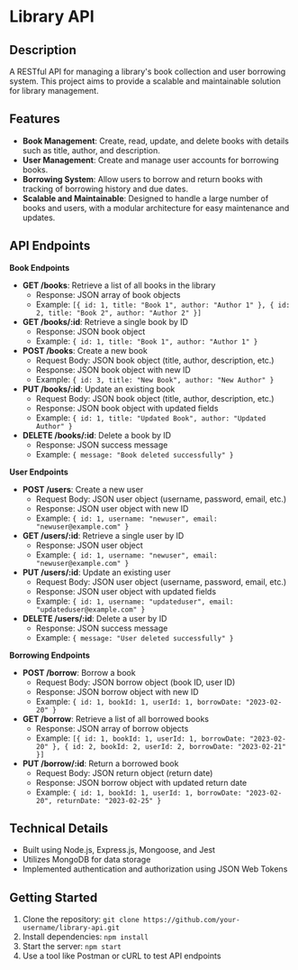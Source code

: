 # Library API

## Description

A RESTful API for managing a library's book collection and user borrowing system. This project aims to provide a scalable and maintainable solution for library management.

## Features

- **Book Management**: Create, read, update, and delete books with details such as title, author, and description.
- **User Management**: Create and manage user accounts for borrowing books.
- **Borrowing System**: Allow users to borrow and return books with tracking of borrowing history and due dates.
- **Scalable and Maintainable**: Designed to handle a large number of books and users, with a modular architecture for easy maintenance and updates.

## API Endpoints

**Book Endpoints**

- **GET /books**: Retrieve a list of all books in the library
  - Response: JSON array of book objects
  - Example: `[{ id: 1, title: "Book 1", author: "Author 1" }, { id: 2, title: "Book 2", author: "Author 2" }]`
- **GET /books/:id**: Retrieve a single book by ID
  - Response: JSON book object
  - Example: `{ id: 1, title: "Book 1", author: "Author 1" }`
- **POST /books**: Create a new book
  - Request Body: JSON book object (title, author, description, etc.)
  - Response: JSON book object with new ID
  - Example: `{ id: 3, title: "New Book", author: "New Author" }`
- **PUT /books/:id**: Update an existing book
  - Request Body: JSON book object (title, author, description, etc.)
  - Response: JSON book object with updated fields
  - Example: `{ id: 1, title: "Updated Book", author: "Updated Author" }`
- **DELETE /books/:id**: Delete a book by ID
  - Response: JSON success message
  - Example: `{ message: "Book deleted successfully" }`

**User Endpoints**

- **POST /users**: Create a new user
  - Request Body: JSON user object (username, password, email, etc.)
  - Response: JSON user object with new ID
  - Example: `{ id: 1, username: "newuser", email: "newuser@example.com" }`
- **GET /users/:id**: Retrieve a single user by ID
  - Response: JSON user object
  - Example: `{ id: 1, username: "newuser", email: "newuser@example.com" }`
- **PUT /users/:id**: Update an existing user
  - Request Body: JSON user object (username, password, email, etc.)
  - Response: JSON user object with updated fields
  - Example: `{ id: 1, username: "updateduser", email: "updateduser@example.com" }`
- **DELETE /users/:id**: Delete a user by ID
  - Response: JSON success message
  - Example: `{ message: "User deleted successfully" }`

**Borrowing Endpoints**

- **POST /borrow**: Borrow a book
  - Request Body: JSON borrow object (book ID, user ID)
  - Response: JSON borrow object with new ID
  - Example: `{ id: 1, bookId: 1, userId: 1, borrowDate: "2023-02-20" }`
- **GET /borrow**: Retrieve a list of all borrowed books
  - Response: JSON array of borrow objects
  - Example: `[{ id: 1, bookId: 1, userId: 1, borrowDate: "2023-02-20" }, { id: 2, bookId: 2, userId: 2, borrowDate: "2023-02-21" }]`
- **PUT /borrow/:id**: Return a borrowed book
  - Request Body: JSON return object (return date)
  - Response: JSON borrow object with updated return date
  - Example: `{ id: 1, bookId: 1, userId: 1, borrowDate: "2023-02-20", returnDate: "2023-02-25" }`

## Technical Details

- Built using Node.js, Express.js, Mongoose, and Jest
- Utilizes MongoDB for data storage
- Implemented authentication and authorization using JSON Web Tokens

## Getting Started

1. Clone the repository: `git clone https://github.com/your-username/library-api.git`
2. Install dependencies: `npm install`
3. Start the server: `npm start`
4. Use a tool like Postman or cURL to test API endpoints
